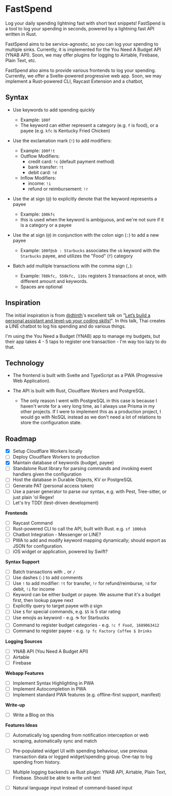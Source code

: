 # FastSpend

Log your daily spending lightning fast with short text snippets! FastSpend is a tool to log your spending in seconds, powered by a lightning fast API written in Rust.

FastSpend aims to be service-agnostic, so you can log your spending to multiple sinks. Currently, it is implemented for the You Need A Budget API (YNAB API). Soon, we may offer plugins for logging to Airtable, Firebase, Plain Text, etc.

FastSpend also aims to provide various frontends to log your spending. Currently, we offer a Svelte-powered progressive web app. Soon, we may implement a Rust-powered CLI, Raycast Extension and a chatbot, 

## Syntax

- Use keywords to add spending quickly
  - Example: `100f`
  - The keyword can either represent a category (e.g. `f` is food), or a payee (e.g. `kfc` is Kentucky Fried Chicken)

- Use the exclamation mark (`!`) to add modifiers:
  - Example: `100f!t`
  - Outflow Modifiers:
    - credit card: `!c` (default payment method)
    - bank transfer: `!t`
    - debit card: `!d`
  - Inflow Modifiers:
    - income: `!i`
    - refund or reimbursement: `!r`

- Use the at sign (`@`) to explicitly denote that the keyword represents a payee
  - Example: `100kfc`
  - this is used when the keyword is ambiguous, and we're not sure if it is a category or a payee

- Use the at sign (`@`) in conjunction with the colon sign (`:`) to add a new payee
  - Example: `100f@sb : Starbucks` associates the `sb` keyword with the `Starbucks` payee, and utilizes the "Food" (`f`) category

- Batch add multiple transactions with the comma sign (`,`):
  - Example: `780kfc, 550kfc, 110s` registers 3 transactions at once, with different amount and keywords.
  - Spaces are optional

## Inspiration

The initial inspiration is from [@dtinth](https://dt.in.th)'s excellent talk on "[Let’s build a personal assistant and level-up your coding skills!](https://dt.in.th/personal-assistant.html)". In this talk, Thai creates a LINE chatbot to log his spending and do various things.

I'm using the You Need a Budget (YNAB) app to manage my budgets, but their app takes 4 - 5 taps to register one transaction - I'm way too lazy to do that.

## Technology

- The frontend is built with Svelte and TypeScript as a PWA (Progressive Web Application).

- The API is built with Rust, Cloudflare Workers and PostgreSQL.
  - The only reason I went with PostgreSQL in this case is because I haven't wrote for a very long time, as I always use Prisma in my other projects. If I were to implement this as a production project, I would go with NoSQL instead as we don't need a lot of relations to store the configuration state.


## Roadmap

- [x] Setup Cloudflare Workers locally
- [ ] Deploy Cloudflare Workers to production
- [x] Maintain database of keywords (budget, payee)
- [ ] Standalone Rust library for parsing commands and invoking event handlers given the configuration
- [ ] Host the database in Durable Objects, KV or PostgreSQL
- [ ] Generate PAT (personal access token)
- [ ] Use a parser generator to parse our syntax, e.g. with Pest, Tree-sitter, or just plain 'ol Regex!
- [ ] Let's try TDD! (test-driven development)

**Frontends**
- [ ] Raycast Command
- [ ] Rust-powered CLI to call the API, built with Rust. e.g. `sf 1000sb`
- [ ] Chatbot Integration - Messenger or LINE?
- [ ] PWA to add and modify keyword mapping dynamically; should export as JSON for configuration.
- [ ] iOS widget or application, powered by Swift?

**Syntax Support**
- [ ] Batch transactions with `,` or `/`
- [ ] Use dashes (`-`) to add comments
- [ ] Use `!` to add modifier: `!t` for transfer, `!r` for refund/reimburse, `!d` for debit, `!i` for income
- [ ] Keyword can be either budget or payee. We assume that it's a budget first, then lookup payee next
- [ ] Explicitly query to target payee with `@` sign
- [ ] Use `$` for special commands, e.g. `$5` is 5 star rating
- [ ] Use emojis as keyword - e.g. ☕️ for Starbucks
- [ ] Command to register budget categories - e.g. `!c f Food, 1689063412`
- [ ] Command to register payee - e.g. `!p fc Factory Coffee $ Drinks`

**Logging Sources**
- [ ] YNAB API (You Need A Budget API)
- [ ] Airtable
- [ ] Firebase

**Webapp Features**
- [ ] Implement Syntax Highlighting in PWA
- [ ] Implement Autocompletion in PWA
- [ ] Implement standard PWA features (e.g. offline-first support, manifest)

**Write-up**
- [ ] Write a Blog on this

**Features Ideas**
- [ ] Automatically log spending from notification interception or web scraping, automatically sync and match
- [ ] Pre-populated widget UI with spending behaviour, use previous transaction data or logged widget/spending group. One-tap to log spending from history.
- [ ] Multiple logging backends as Rust plugin: YNAB API, Airtable, Plain Text, Firebase. Should be able to write unit test
- [ ] Natural language input instead of command-based input


